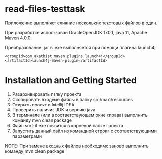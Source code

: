 # read-files-testtask


Приложение выполняет слияние нескольких текстовых файлов в один.

При разработке использован OracleOpenJDK 17.0.1, java 11, Apache Maven 4.0.0.

Преобразование .jar в .exe выполняется при помощи плагина launch4j
```
<groupId>com.akathist.maven.plugins.launch4j</groupId>
<artifactId>launch4j-maven-plugin</artifactId>
```

# Installation and Getting Started

1. Разархивировать папку проекта
2. Скопировать входные файлы в папку src/main/resources
3. Открыть проект в Intellij IDEA
4. Проверить наличие JDK и версию java
5. В терминале (или в соответствующем окне справа) выполнить команду mvn clean package
6. Файл sort-it.exe появится в корневой папке проекта
7. Запустить данный файл из командной строки с соответствующими параметрами

NOTE: При замене входных файлов необходимо заново выполнить команду mvn clean package
